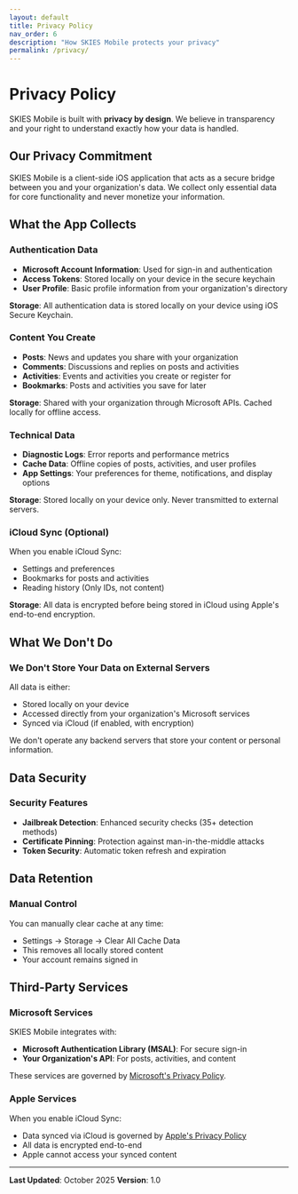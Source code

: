 ```yaml
---
layout: default
title: Privacy Policy
nav_order: 6
description: "How SKIES Mobile protects your privacy"
permalink: /privacy/
---
```


# Privacy Policy

SKIES Mobile is built with **privacy by design**. We believe in transparency and your right to understand exactly how your data is handled.

## Our Privacy Commitment

SKIES Mobile is a client-side iOS application that acts as a secure bridge between you and your organization's data. We collect only essential data for core functionality and never monetize your information.

## What the App Collects

### Authentication Data

- **Microsoft Account Information**: Used for sign-in and authentication
- **Access Tokens**: Stored locally on your device in the secure keychain
- **User Profile**: Basic profile information from your organization's directory

**Storage**: All authentication data is stored locally on your device using iOS Secure Keychain.

### Content You Create

- **Posts**: News and updates you share with your organization
- **Comments**: Discussions and replies on posts and activities
- **Activities**: Events and activities you create or register for
- **Bookmarks**: Posts and activities you save for later

**Storage**: Shared with your organization through Microsoft APIs. Cached locally for offline access.

### Technical Data

- **Diagnostic Logs**: Error reports and performance metrics
- **Cache Data**: Offline copies of posts, activities, and user profiles
- **App Settings**: Your preferences for theme, notifications, and display options

**Storage**: Stored locally on your device only. Never transmitted to external servers.

### iCloud Sync (Optional)

When you enable iCloud Sync:

- Settings and preferences
- Bookmarks for posts and activities
- Reading history (Only IDs, not content)

**Storage**: All data is encrypted before being stored in iCloud using Apple's end-to-end encryption.

## What We Don't Do

### We Don't Store Your Data on External Servers

All data is either:

- Stored locally on your device
- Accessed directly from your organization's Microsoft services
- Synced via iCloud (if enabled, with encryption)

We don't operate any backend servers that store your content or personal information.

## Data Security

### Security Features

- **Jailbreak Detection**: Enhanced security checks (35+ detection methods)
- **Certificate Pinning**: Protection against man-in-the-middle attacks
- **Token Security**: Automatic token refresh and expiration

## Data Retention

### Manual Control

You can manually clear cache at any time:

- Settings → Storage → Clear All Cache Data
- This removes all locally stored content
- Your account remains signed in

## Third-Party Services

### Microsoft Services

SKIES Mobile integrates with:

- **Microsoft Authentication Library (MSAL)**: For secure sign-in
- **Your Organization's API**: For posts, activities, and content

These services are governed by [Microsoft's Privacy Policy](https://privacy.microsoft.com/).

### Apple Services

When you enable iCloud Sync:

- Data synced via iCloud is governed by [Apple's Privacy Policy](https://www.apple.com/legal/privacy/)
- All data is encrypted end-to-end
- Apple cannot access your synced content

---

**Last Updated**: October 2025
**Version**: 1.0
